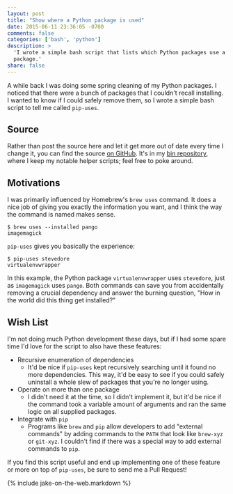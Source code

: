 ```yaml
---
layout: post
title: "Show where a Python package is used"
date: 2015-06-11 23:36:05 -0700
comments: false
categories: ['bash', 'python']
description: >
  'I wrote a simple bash script that lists which Python packages use a given
  package.'
share: false
---
```


A while back I was doing some spring cleaning of my Python packages. I noticed
that there were a bunch of packages that I couldn't recall installing. I wanted
to know if I could safely remove them, so I wrote a simple bash script to tell
me called `pip-uses`.

<!-- more -->

## Source

Rather than post the source here and let it get more out of date every time I
change it, you can find the source [on GitHub][pip-uses-github]. It's in my [bin
repository][bin-github], where I keep my notable helper scripts; feel free to
poke around.


## Motivations

I was primarily influenced by Homebrew's `brew uses` command. It does a nice job
of giving you exactly the information you want, and I think the way the command
is named makes sense.

```plain Homebrew: brew uses
$ brew uses --installed pango
imagemagick
```

`pip-uses` gives you basically the experience:

```plain Pip: pip-uses
$ pip-uses stevedore
virtualenvwrapper
```

In this example, the Python package `virtualenvwrapper` uses `stevedore`, just
as `imagemagick` uses `pango`. Both commands can save you from accidentally
removing a crucial dependency and answer the burning question, "How in the world
did this thing get installed?"


## Wish List

I'm not doing much Python development these days, but if I had some spare time
I'd love for the script to also have these features:

- Recursive enumeration of dependencies
  - It'd be nice if `pip-uses` kept recursively searching until it found no more
    dependencies. This way, it'd be easy to see if you could safely uninstall a
    whole slew of packages that you're no longer using.
- Operate on more than one package
  - I didn't need it at the time, so I didn't implement it, but it'd be nice if
    the command took a variable amount of arguments and ran the same logic on
    all supplied packages.
- Integrate with `pip`
  - Programs like `brew` and `pip` allow developers to add "external commands"
    by adding commands to the `PATH` that look like `brew-xyz` or `git-xyz`. I
    couldn't find if there was a special way to add external commands to `pip`.

If you find this script useful and end up implementing one of these feature or
more on top of `pip-uses`, be sure to send me a Pull Request!

{% include jake-on-the-web.markdown %}


[pip-uses-github]: https://github.com/jez/bin/blob/master/pip-uses
[bin-github]: https://github.com/jez/bin

